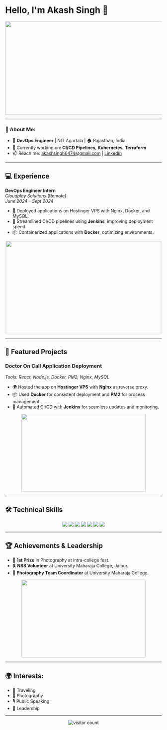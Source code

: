 # Hello, I'm Akash Singh 👋

<p align="center">
  <img src="https://media.giphy.com/media/ZVik7pBtu9dNS/giphy.gif" width="600" height="300"/>
</p>

---

### 🚀 About Me:
- 🔧 **DevOps Engineer** | NIT Agartala | 🏠 Rajasthan, India
- 🌱 Currently working on: **CI/CD Pipelines**, **Kubernetes**, **Terraform**
- 📫 Reach me: [akashsingh6474@gmail.com](mailto:akashsingh6474@gmail.com) | [LinkedIn](https://www.linkedin.com/in/akashs01)

---

## 💻 Experience
**DevOps Engineer Intern**  
_Cloudplay Solutions_ (Remote)  
_June 2024 – Sept 2024_  
- 🚀 Deployed applications on Hostinger VPS with Nginx, Docker, and MySQL.
- 🔧 Streamlined CI/CD pipelines using **Jenkins**, improving deployment speed.
- 📦 Containerized applications with **Docker**, optimizing environments.

<p align="center">
  <img src="https://media.giphy.com/media/3ohzdKvLT1DxFxhZAI/giphy.gif" width="500" height="300"/>
</p>

---

## 📂 Featured Projects
### **Doctor On Call Application Deployment**
_Tools: React, Node.js, Docker, PM2, Nginx, MySQL_
- 🌍 Hosted the app on **Hostinger VPS** with **Nginx** as reverse proxy.
- 📦 Used **Docker** for consistent deployment and **PM2** for process management.
- 🚀 Automated CI/CD with **Jenkins** for seamless updates and monitoring.

<p align="center">
  <img src="https://media.giphy.com/media/fwbZnTftCXVocKzfxR/giphy.gif" width="400" height="250"/>
</p>

---

## 🛠 Technical Skills
<p align="center">
  <img src="https://img.shields.io/badge/-Python-blue?style=for-the-badge&logo=python&logoColor=white" />
  <img src="https://img.shields.io/badge/-Docker-blue?style=for-the-badge&logo=docker&logoColor=white" />
  <img src="https://img.shields.io/badge/-Jenkins-black?style=for-the-badge&logo=jenkins&logoColor=white" />
  <img src="https://img.shields.io/badge/-Kubernetes-blue?style=for-the-badge&logo=kubernetes&logoColor=white" />
  <img src="https://img.shields.io/badge/-Terraform-purple?style=for-the-badge&logo=terraform&logoColor=white" />
  <img src="https://img.shields.io/badge/-MySQL-blue?style=for-the-badge&logo=mysql&logoColor=white" />
  <img src="https://img.shields.io/badge/-Linux-black?style=for-the-badge&logo=linux&logoColor=white" />
</p>

---

## 🏆 Achievements & Leadership
- 🏅 **1st Prize** in Photography at intra-college fest.
- 🎗 **NSS Volunteer** at University Maharaja College, Jaipur.
- 📸 **Photography Team Coordinator** at University Maharaja College.

<p align="center">
  <img src="https://media.giphy.com/media/l2JHPBF8FBZ7jGQre/giphy.gif" width="400" height="250"/>
</p>

---

## 🌍 Interests:
- 🧳 Traveling  
- 📸 Photography  
- 🎙 Public Speaking  
- 🏅 Leadership

---

<p align="center">
  <img src="https://komarev.com/ghpvc/?username=akashsingh6474&style=for-the-badge" alt="visitor count" />
</p>
